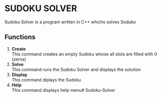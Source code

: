 # SUDOKU SOLVER
Sudoku Solver is a program written in C++ whichs solves Soduko

## Functions
1. **Create** \
This command creates an empty Sudoku whose all slots are filled with 0 (zeros)
2. **Solve** \
This command runs the Sudoku Solver and displays the solution
3. **Display** \
This command diplays the Sudoku
4. **Help** \
This command displays help menu# Sudoku-Solver
